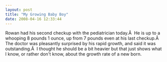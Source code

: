 ```yaml
---
layout: post
title: "My Growing Baby Boy"
date: 2008-04-16 12:33:44
---
```

Rowan had his second checkup with the pediatrician today.Â  He is up to a whooping 8 pounds 1 ounce, up from 7 pounds even at his last checkup.Â  The doctor was pleasantly surprised by his rapid growth, and said it was outstanding.Â  I thought he should be a bit heavier but that just shows what I know, or rather don't know, about the growth rate of a new born.
